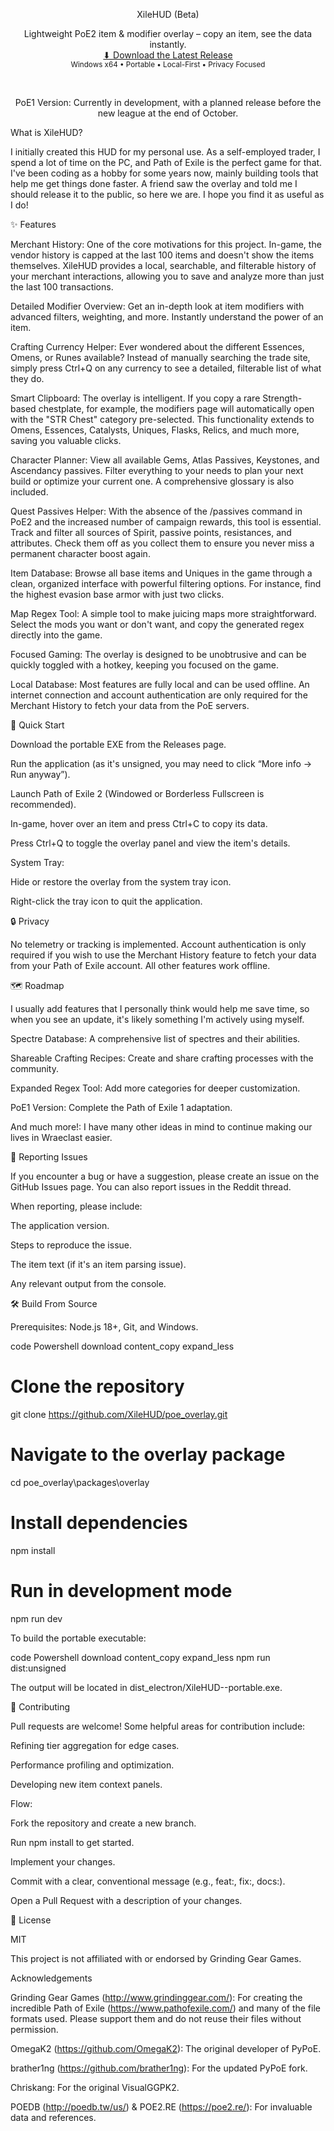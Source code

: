 <div align="center">

XileHUD (Beta)

Lightweight PoE2 item & modifier overlay – copy an item, see the data instantly.<br/>
<a href="https://github.com/XileHUD/poe_overlay/releases/latest">⬇ Download the Latest Release</a><br/>
<sub>Windows x64 • Portable • Local-First • Privacy Focused</sub>

<br />


PoE1 Version: Currently in development, with a planned release before the new league at the end of October.

</div>

What is XileHUD?

I initially created this HUD for my personal use. As a self-employed trader, I spend a lot of time on the PC, and Path of Exile is the perfect game for that. I've been coding as a hobby for some years now, mainly building tools that help me get things done faster. A friend saw the overlay and told me I should release it to the public, so here we are. I hope you find it as useful as I do!

✨ Features

Merchant History: One of the core motivations for this project. In-game, the vendor history is capped at the last 100 items and doesn't show the items themselves. XileHUD provides a local, searchable, and filterable history of your merchant interactions, allowing you to save and analyze more than just the last 100 transactions.

Detailed Modifier Overview: Get an in-depth look at item modifiers with advanced filters, weighting, and more. Instantly understand the power of an item.

Crafting Currency Helper: Ever wondered about the different Essences, Omens, or Runes available? Instead of manually searching the trade site, simply press Ctrl+Q on any currency to see a detailed, filterable list of what they do.

Smart Clipboard: The overlay is intelligent. If you copy a rare Strength-based chestplate, for example, the modifiers page will automatically open with the "STR Chest" category pre-selected. This functionality extends to Omens, Essences, Catalysts, Uniques, Flasks, Relics, and much more, saving you valuable clicks.

Character Planner: View all available Gems, Atlas Passives, Keystones, and Ascendancy passives. Filter everything to your needs to plan your next build or optimize your current one. A comprehensive glossary is also included.

Quest Passives Helper: With the absence of the /passives command in PoE2 and the increased number of campaign rewards, this tool is essential. Track and filter all sources of Spirit, passive points, resistances, and attributes. Check them off as you collect them to ensure you never miss a permanent character boost again.

Item Database: Browse all base items and Uniques in the game through a clean, organized interface with powerful filtering options. For instance, find the highest evasion base armor with just two clicks.

Map Regex Tool: A simple tool to make juicing maps more straightforward. Select the mods you want or don't want, and copy the generated regex directly into the game.

Focused Gaming: The overlay is designed to be unobtrusive and can be quickly toggled with a hotkey, keeping you focused on the game.

Local Database: Most features are fully local and can be used offline. An internet connection and account authentication are only required for the Merchant History to fetch your data from the PoE servers.

🚀 Quick Start

Download the portable EXE from the Releases page.

Run the application (as it's unsigned, you may need to click “More info → Run anyway”).

Launch Path of Exile 2 (Windowed or Borderless Fullscreen is recommended).

In-game, hover over an item and press Ctrl+C to copy its data.

Press Ctrl+Q to toggle the overlay panel and view the item's details.

System Tray:

Hide or restore the overlay from the system tray icon.

Right-click the tray icon to quit the application.

🔒 Privacy

No telemetry or tracking is implemented. Account authentication is only required if you wish to use the Merchant History feature to fetch your data from your Path of Exile account. All other features work offline.

🗺️ Roadmap

I usually add features that I personally think would help me save time, so when you see an update, it's likely something I'm actively using myself.

Spectre Database: A comprehensive list of spectres and their abilities.

Shareable Crafting Recipes: Create and share crafting processes with the community.

Expanded Regex Tool: Add more categories for deeper customization.

PoE1 Version: Complete the Path of Exile 1 adaptation.

And much more!: I have many other ideas in mind to continue making our lives in Wraeclast easier.

🐞 Reporting Issues

If you encounter a bug or have a suggestion, please create an issue on the GitHub Issues page. You can also report issues in the Reddit thread.

When reporting, please include:

The application version.

Steps to reproduce the issue.

The item text (if it's an item parsing issue).

Any relevant output from the console.

🛠️ Build From Source

Prerequisites: Node.js 18+, Git, and Windows.

code
Powershell
download
content_copy
expand_less
# Clone the repository
git clone https://github.com/XileHUD/poe_overlay.git

# Navigate to the overlay package
cd poe_overlay\packages\overlay

# Install dependencies
npm install

# Run in development mode
npm run dev

To build the portable executable:

code
Powershell
download
content_copy
expand_less
npm run dist:unsigned

The output will be located in dist_electron/XileHUD-<version>-portable.exe.

🙌 Contributing

Pull requests are welcome! Some helpful areas for contribution include:

Refining tier aggregation for edge cases.

Performance profiling and optimization.

Developing new item context panels.

Flow:

Fork the repository and create a new branch.

Run npm install to get started.

Implement your changes.

Commit with a clear, conventional message (e.g., feat:, fix:, docs:).

Open a Pull Request with a description of your changes.

📜 License

MIT

This project is not affiliated with or endorsed by Grinding Gear Games.

Acknowledgements

Grinding Gear Games (http://www.grindinggear.com/): For creating the incredible Path of Exile (https://www.pathofexile.com/) and many of the file formats used. Please support them and do not reuse their files without permission.

OmegaK2 (https://github.com/OmegaK2): The original developer of PyPoE.

brather1ng (https://github.com/brather1ng): For the updated PyPoE fork.

Chriskang: For the original VisualGGPK2.

POEDB (http://poedb.tw/us/) & POE2.RE (https://poe2.re/): For invaluable data and references.
